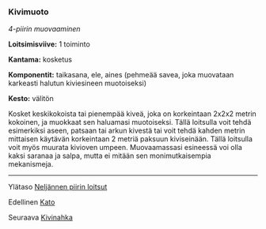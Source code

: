 ### Kivimuoto

*4-piirin muovaaminen*

**Loitsimisviive:** 1 toiminto

**Kantama:** kosketus

**Komponentit:** taikasana, ele, aines (pehmeää savea, joka muovataan karkeasti halutun kiviesineen muotoiseksi)

**Kesto:** välitön

Kosket keskikokoista tai pienempää kiveä, joka on korkeintaan 2x2x2 metrin kokoinen, ja muokkaat sen haluamasi muotoiseksi. Tällä loitsulla voit tehdä esimerkiksi aseen, patsaan tai arkun kivestä tai voit tehdä kahden metrin mittaisen käytävän korkeintaan 2 metriä paksuun kiviseinään. Tällä loitsulla voit myös muurata kivioven umpeen. Muovaamassasi esineessä voi olla kaksi saranaa ja salpa, mutta ei mitään sen monimutkaisempia mekanismeja.

----

Ylätaso [Neljännen piirin loitsut](4_piirin_loitsut.md)

Edellinen [Kato](Kato.md)

Seuraava [Kivinahka](Kivinahka.md)
